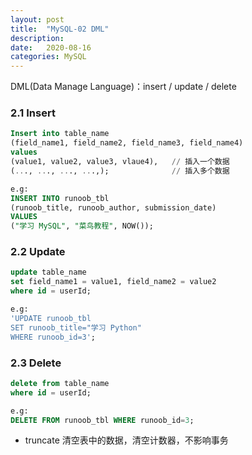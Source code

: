 ```yaml
---
layout: post
title:  "MySQL-02 DML"
description: 
date:   2020-08-16
categories: MySQL
---
```

DML(Data Manage Language)：insert / update / delete

### 2.1 Insert

```sql
Insert into table_name
(field_name1, field_name2, field_name3, field_name4)
values
(value1, value2, value3, vlaue4),   // 插入一个数据
(..., ..., ..., ...,);              // 插入多个数据

e.g:
INSERT INTO runoob_tbl
(runoob_title, runoob_author, submission_date)
VALUES
("学习 MySQL", "菜鸟教程", NOW());
```


### 2.2 Update

```sql
update table_name
set field_name1 = value1, field_name2 = value2
where id = userId;

e.g:
'UPDATE runoob_tbl
SET runoob_title="学习 Python"
WHERE runoob_id=3';
```


### 2.3 Delete

```sql
delete from table_name
where id = userId;

e.g:
DELETE FROM runoob_tbl WHERE runoob_id=3;
```

- truncate 清空表中的数据，清空计数器，不影响事务